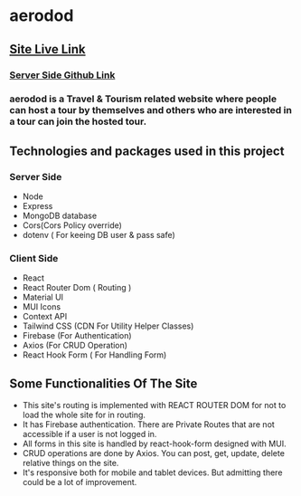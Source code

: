 # aerodod

## [Site Live Link](https://aerodod-3736a.firebaseapp.com/)

### [Server Side Github Link](https://github.com/programming-hero-web-course1/tourism-or-delivery-website-server-side-asif-iqbal-munna)

### aerodod is a Travel & Tourism related website where people can host a tour by themselves and others who are interested in a tour can join the hosted tour.

## Technologies and packages used in this project

### Server Side

- Node
- Express
- MongoDB database
- Cors(Cors Policy override)
- dotenv ( For keeing DB user & pass safe)

### Client Side

- React
- React Router Dom ( Routing )
- Material UI
- MUI Icons
- Context API
- Tailwind CSS (CDN For Utility Helper Classes)
- Firebase (For Authentication)
- Axios (For CRUD Operation)
- React Hook Form ( For Handling Form)

## Some Functionalities Of The Site

- This site's routing is implemented with REACT ROUTER DOM for not to load the whole site for in routing.
- It has Firebase authentication. There are Private Routes that are not accessible if a user is not logged in.
- All forms in this site is handled by react-hook-form designed with MUI.
- CRUD operations are done by Axios. You can post, get, update, delete relative things on the site.
- It's responsive both for mobile and tablet devices. But admitting there could be a lot of improvement.
